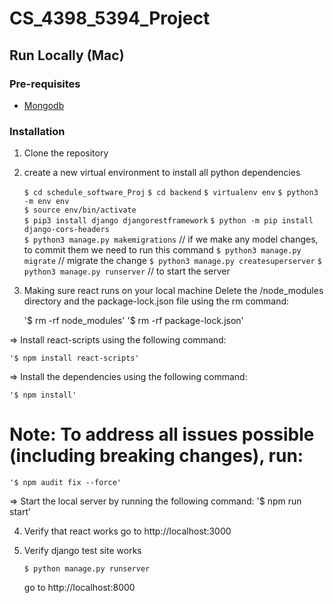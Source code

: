 # CS_4398_5394_Project

## Run Locally (Mac)

### Pre-requisites

* [Mongodb](https://www.mongodb.com/) 

### Installation 

1. Clone the repository
2. create a new virtual environment to install all python dependencies
    
    `$ cd schedule_software_Proj` 
    `$ cd backend` 
    `$ virtualenv env` 
    `$ python3 -m env env`  
    `$ source env/bin/activate`   
    `$ pip3 install django djangorestframework` 
    `$ python -m pip install django-cors-headers`      
    `$ python3 manage.py makemigrations` // if we make any model changes, to commit them we need to run this command 
    `$ python3 manage.py migrate` // migrate the change 
    `$ python3 manage.py createsuperserver`
    `$ python3 manage.py runserver` // to start the server 

3. Making sure react runs on your local machine 
Delete the /node_modules directory and the package-lock.json file using the rm command:

    '$ rm -rf node_modules'
    '$ rm -rf package-lock.json'

=> Install react-scripts using the following command:

    '$ npm install react-scripts'

=> Install the dependencies using the following command:

    '$ npm install'

# Note: To address all issues possible (including breaking changes), run:
    '$ npm audit fix --force'

=> Start the local server by running the following command:
    '$ npm run start'

4. Verify that react works 
   go to http://localhost:3000


4. Verify django test site works

    `$ python manage.py runserver`

   go to http://localhost:8000
   


